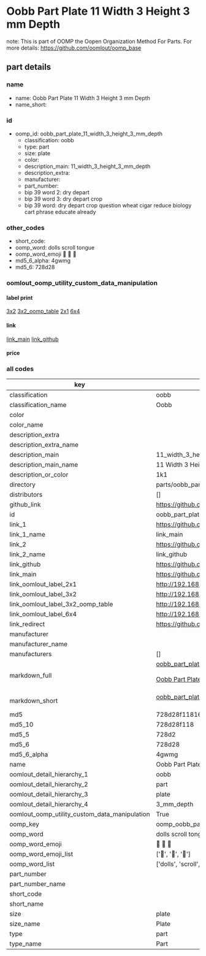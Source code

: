 # Oobb Part Plate 11 Width 3 Height 3 mm Depth  

note: This is part of OOMP the Oopen Organization Method For Parts. For more details: https://github.com/oomlout/oomp_base

##  part details
  







### name
* name: Oobb Part Plate 11 Width 3 Height 3 mm Depth
* name_short: 
### id
* oomp_id: oobb_part_plate_11_width_3_height_3_mm_depth
  * classification: oobb
  * type: part
  * size: plate
  * color: 
  * description_main: 11_width_3_height_3_mm_depth
  * description_extra: 
  * manufacturer: 
  * part_number: 
  * bip 39 word 2: dry depart
  * bip 39 word 3: dry depart crop
  * bip 39 word: dry depart crop question wheat cigar reduce biology cart phrase educate already

### other_codes
* short_code: 
* oomp_word: dolls scroll tongue
* oomp_word_emoji :dolls: :scroll: :tongue:
* md5_6_alpha: 4gwmg
* md5_6: 728d28






### oomlout_oomp_utility_custom_data_manipulation
#### label print
[3x2](http://192.168.1.245:1112/?label=oomp%204gwmg)
[3x2_oomp_table](http://192.168.1.108:1112/?label=oomp%204gwmg)
[2x1](http://192.168.1.242:1112/?label=oomp%204gwmg)
[6x4](http://192.168.1.55:1112/?label=oomp%204gwmg)    

#### link

[link_main](https://github.com/oomlout/oomlout_oomp_version_1_messy/tree/main/parts/oobb_part_plate_11_width_3_height_3_mm_depth) [link_github](https://github.com/oomlout/oomlout_oomp_version_1_messy/tree/main/parts/oobb_part_plate_11_width_3_height_3_mm_depth)                             

#### price







### all codes 
| key | value |  
| --- | --- |  
| classification | oobb |  
| classification_name | Oobb |  
| color |  |  
| color_name |  |  
| description_extra |  |  
| description_extra_name |  |  
| description_main | 11_width_3_height_3_mm_depth |  
| description_main_name | 11 Width 3 Height 3 mm Depth |  
| description_or_color | 1k1 |  
| directory | parts/oobb_part_plate_11_width_3_height_3_mm_depth |  
| distributors | [] |  
| github_link | https://github.com/oomlout/oomlout_oomp_part_src/tree/main/parts/oobb_part_plate_11_width_3_height_3_mm_depth |  
| id | oobb_part_plate_11_width_3_height_3_mm_depth |  
| link_1 | https://github.com/oomlout/oomlout_oomp_version_1_messy/tree/main/parts/oobb_part_plate_11_width_3_height_3_mm_depth |  
| link_1_name | link_main |  
| link_2 | https://github.com/oomlout/oomlout_oomp_version_1_messy/tree/main/parts/oobb_part_plate_11_width_3_height_3_mm_depth |  
| link_2_name | link_github |  
| link_github | https://github.com/oomlout/oomlout_oomp_version_1_messy/tree/main/parts/oobb_part_plate_11_width_3_height_3_mm_depth |  
| link_main | https://github.com/oomlout/oomlout_oomp_version_1_messy/tree/main/parts/oobb_part_plate_11_width_3_height_3_mm_depth |  
| link_oomlout_label_2x1 | http://192.168.1.242:1112/?label=oomp%204gwmg |  
| link_oomlout_label_3x2 | http://192.168.1.245:1112/?label=oomp%204gwmg |  
| link_oomlout_label_3x2_oomp_table | http://192.168.1.108:1112/?label=oomp%204gwmg |  
| link_oomlout_label_6x4 | http://192.168.1.55:1112/?label=oomp%204gwmg |  
| link_redirect | https://github.com/oomlout/oomlout_oomp_version_1_messy/tree/main/parts/oobb_part_plate_11_width_3_height_3_mm_depth |  
| manufacturer |  |  
| manufacturer_name |  |  
| manufacturers | [] |  
| markdown_full | [oobb_part_plate_11_width_3_height_3_mm_depth](none)<br>[](none)<br>[Oobb Part Plate 11 Width 3 Height 3 Mm Depth](none)<br><br> |  
| markdown_short | [oobb_part_plate_11_width_3_height_3_mm_depth](none)<br><br> |  
| md5 | 728d28f118167680a3fcfaf867ceb21d |  
| md5_10 | 728d28f118 |  
| md5_5 | 728d2 |  
| md5_6 | 728d28 |  
| md5_6_alpha | 4gwmg |  
| name | Oobb Part Plate 11 Width 3 Height 3 mm Depth |  
| oomlout_detail_hierarchy_1 | oobb |  
| oomlout_detail_hierarchy_2 | part |  
| oomlout_detail_hierarchy_3 | plate |  
| oomlout_detail_hierarchy_4 | 3_mm_depth |  
| oomlout_oomp_utility_custom_data_manipulation | True |  
| oomp_key | oomp_oobb_part_plate_11_width_3_height_3_mm_depth |  
| oomp_word | dolls scroll tongue |  
| oomp_word_emoji | :dolls: :scroll: :tongue: |  
| oomp_word_emoji_list | [':dolls:', ':scroll:', ':tongue:'] |  
| oomp_word_list | ['dolls', 'scroll', 'tongue'] |  
| part_number |  |  
| part_number_name |  |  
| short_code |  |  
| short_name |  |  
| size | plate |  
| size_name | Plate |  
| type | part |  
| type_name | Part |  
